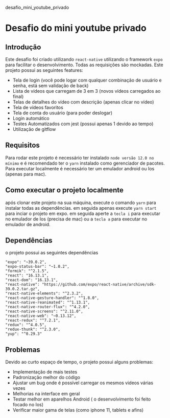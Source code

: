 desafio_mini_youtube_privado

# Desafio do mini youtube privado

## Introdução
Este desafio foi criado utilizando ``react-native`` utilizando o framework ``expo`` para facilitar o desenvolvimento. Todas as requisições são mockadas. Este projeto possui as seguintes features: 
- Tela de login (você pode logar com qualquer combinação de usuário e senha, está sem validação de back)
- Lista de vídeos que carregam de 3 em 3 (novos vídeos carregados ao final)
- Telas de detalhes do vídeo com descrição (apenas clicar no vídeo)
- Tela de vídeos favoritos
- Tela de conta do usuário (para poder deslogar)
- Login automático
- Testes Automatizados com jest (possui apenas 1 devido ao tempo)
- Utilização de gitflow

## Requisitos 

Para rodar este projeto é necessário ter instalado ``node versão 12.0 no mínimo`` e é recomendado ter o ``yarn`` instalado como gerenciador de pacotes. Para executar localmente é necessário ter um emulador android ou Ios (apenas para mac).

## Como executar o projeto localmente
após clonar este projeto na sua máquina, execute o comando ``yarn`` para instalar todas as dependências. em seguida apenas execute ``yarn start`` para inciar o projeto em expo. em seguida aperte a ``tecla i`` para executar no emulador de Ios (precisa de mac) ou a ``tecla a`` para executar no emulador de android.

## Dependências

o projeto possui as seguintes dependências

```
"expo": "~39.0.2",
"expo-status-bar": "~1.0.2",
"formik": "^2.1.5",
"react": "16.13.1",
"react-dom": "16.13.1",
"react-native": "https://github.com/expo/react-native/archive/sdk-39.0.2.tar.gz",
"react-native-elements": "^2.3.2",
"react-native-gesture-handler": "^1.8.0",
"react-native-reanimated": "^1.13.1",
"react-native-router-flux": "^4.2.0",
"react-native-screens": "^2.11.0",
"react-native-web": "~0.13.12",
"react-redux": "^7.2.1",
"redux": "^4.0.5",
"redux-thunk": "^2.3.0",
"yup": "^0.29.3"
```

## Problemas
Devido ao curto espaço de tempo, o projeto possui alguns problemas:
- Implementação de mais testes
- Padronização melhor do código
- Ajustar um bug onde é possível carregar os mesmos videos várias vezes
- Melhorias na interface em geral
- Testar melhor em aparelhos Android ( o desenvolvimento foi feito focado no Ios)
- Verificar maior gama de telas (como iphone 11, tablets e afins)
